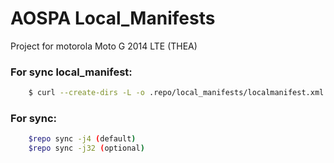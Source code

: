 AOSPA Local_Manifests
========================
Project for motorola Moto G 2014 LTE (THEA)

### For sync local_manifest: ###
```bash
    $ curl --create-dirs -L -o .repo/local_manifests/localmanifest.xml -O -L https://raw.githubusercontent.com/RolanDroid/local_manifest/Lollipop-5.1.1/local_manifest.xml
```
### For sync: ###
```bash
    $repo sync -j4 (default)
    $repo sync -j32 (optional)
```
